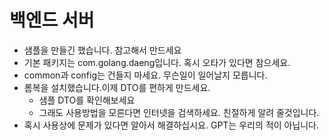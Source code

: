 # 백엔드 서버

- 샘플을 만들긴 했습니다. 참고해서 만드세요
- 기본 패키지는 com.golang.daeng입니다. 혹시 오타가 있다면 참으세요.
- common과 config는 건들지 마세요. 무슨일이 일어날지 모릅니다.
- 롬복을 설치했습니다.이제 DTO를 편하게 만드세요.
    - 샘플 DTO를 확인해보세요
    - 그래도 사용방법을 모른다면 인터넷을 검색하세요. 친절하게 알려 줄것입니다.
- 혹시 사용상에 문제가 있다면 알아서 해결하십시요. GPT는 우리의 적이 아닙니다.
